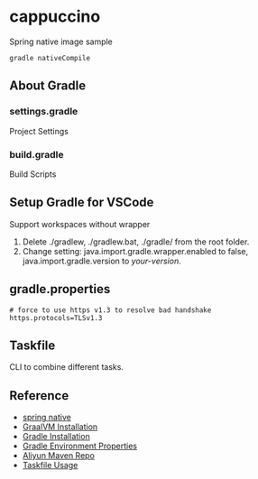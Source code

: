 # cappuccino

Spring native image sample

`gradle nativeCompile`

## About Gradle

### settings.gradle

Project Settings

### build.gradle

Build Scripts

## Setup Gradle for VSCode

Support workspaces without wrapper

1. Delete ./gradlew, ./gradlew.bat, ./gradle/ from the root folder.
2. Change setting: java.import.gradle.wrapper.enabled to false, java.import.gradle.version to _your-version_.

## gradle.properties

```properties
# force to use https v1.3 to resolve bad handshake
https.protocols=TLSv1.3
```

## Taskfile

CLI to combine different tasks.

## Reference

- [spring native](https://docs.spring.io/spring-native/docs/current/reference/htmlsingle)
- [GraalVM Installation](https://www.graalvm.org/22.3/docs/getting-started/macos/)
- [Gradle Installation](https://gradle.org/install/)
- [Gradle Environment Properties](https://docs.gradle.org/7.5.1/userguide/build_environment.html#sec:gradle_configuration_properties)
- [Aliyun Maven Repo](https://developer.aliyun.com/mvn/guide)
- [Taskfile Usage](https://taskfile.dev/usage/)
